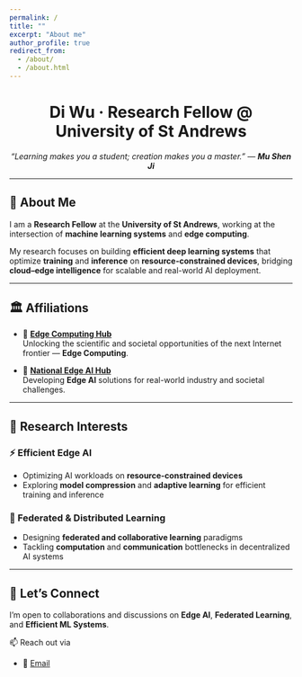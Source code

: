 ```yaml
---
permalink: /
title: ""
excerpt: "About me"
author_profile: true
redirect_from:
  - /about/
  - /about.html
---
```


<h1 align="center">Di Wu · Research Fellow @ University of St Andrews</h1>
<p align="center">
  <em>“Learning makes you a student; creation makes you a master.” — <strong>Mu Shen Ji</strong></em>
</p>

---

## 👋 About Me
I am a **Research Fellow** at the **University of St Andrews**, working at the intersection of **machine learning systems** and **edge computing**.

My research focuses on building **efficient deep learning systems** that optimize **training** and **inference** on **resource-constrained devices**, bridging **cloud–edge intelligence** for scalable and real-world AI deployment.

---

## 🏛️ Affiliations

- 🔹 **[Edge Computing Hub](https://edgehub.co.uk/)**  
  Unlocking the scientific and societal opportunities of the next Internet frontier — **Edge Computing**.  

- 🔹 **[National Edge AI Hub](https://edgeaihub.co.uk/)**  
  Developing **Edge AI** solutions for real-world industry and societal challenges.  

---

## 🔬 Research Interests

### ⚡ Efficient Edge AI
- Optimizing AI workloads on **resource-constrained devices**  
- Exploring **model compression** and **adaptive learning** for efficient training and inference  

### 🔗 Federated & Distributed Learning
- Designing **federated and collaborative learning** paradigms  
- Tackling **computation** and **communication** bottlenecks in decentralized AI systems  

---

## 🤝 Let’s Connect
I’m open to collaborations and discussions on **Edge AI**, **Federated Learning**, and **Efficient ML Systems**.  

📫 Reach out via  
- 📧 [Email](mailto:dw217@st-andrews.ac.uk)  